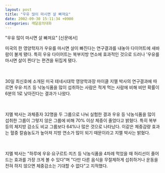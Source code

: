 ```yaml
---
layout: post
title: "우유 많이 마시면 살 빠져요"
date: 2002-09-30 15:11:34 +0900
categories: 깨달음의대화
---
```

"우유 많이 마시면 살 빠져요" [신문에서]
  

  
미국의 한 영양학자가 우유를 마시면 살이 빠진다는 연구결과를 내놓아 다이어트에 새바람이 불게 됐다. 특히 우유 다이어트는 복부지방 연소에 효과적인 것으로 드러나 '우유를 마시면 살이 찐다'는 편견을 뒤집게 됐다.
  
　
  
30일 최신호에 소개된 미국 테네시대학 영양학과장 마이클 지멜 박사의 연구결과에 따르면 우유·치즈 등 낙농식품을 많이 섭취하는 사람은 적게 먹는 사람에 비해 비만 확률이 6분의 1로 낮아진다는 결과가 나왔다.
  
　
  
지멜 박사는 과체중자 32명을 두 그룹으로 나눠 실험한 결과 우유 등 낙농식품을 많이 섭취한 그룹이 그렇지 않은 그룹에 비해 70% 이상 체중이 줄었다고 밝혔다. 특히 복부 등의 체지방 감소도 비교 그룹보다 64%나 많은 것으로 나타났다. 이같은 체중감량 효과는 혈중 칼슘농도가 높아져 지방 연소가 많이 되기 때문이라고 지멜 박사는 밝혔다.
  
　
  
지멜 박사는 "하루에 우유·요구르트·치즈 등 낙농식품을 4차례 먹었을 때 허리선이 줄어드는 효과를 가장 크게 볼 수 있다"며 "다만 다른 음식을 무절제하게 섭취하거나 운동을 전혀 하지 않으면 체중감소는 기대할 수 없다"고 지적했다.